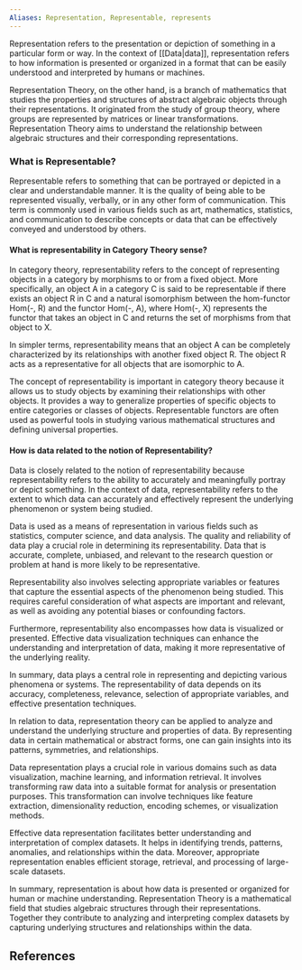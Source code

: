 ```yaml
---
Aliases: Representation, Representable, represents
---
```


Representation refers to the presentation or depiction of something in a particular form or way. In the context of [[Data|data]], representation refers to how information is presented or organized in a format that can be easily understood and interpreted by humans or machines.

Representation Theory, on the other hand, is a branch of mathematics that studies the properties and structures of abstract algebraic objects through their representations. It originated from the study of group theory, where groups are represented by matrices or linear transformations. Representation Theory aims to understand the relationship between algebraic structures and their corresponding representations.

### What is Representable?

Representable refers to something that can be portrayed or depicted in a clear and understandable manner. It is the quality of being able to be represented visually, verbally, or in any other form of communication. This term is commonly used in various fields such as art, mathematics, statistics, and communication to describe concepts or data that can be effectively conveyed and understood by others.
#### What is representability in Category Theory sense?

In category theory, representability refers to the concept of representing objects in a category by morphisms to or from a fixed object. More specifically, an object A in a category C is said to be representable if there exists an object R in C and a natural isomorphism between the hom-functor Hom(-, R) and the functor Hom(-, A), where Hom(-, X) represents the functor that takes an object in C and returns the set of morphisms from that object to X.

In simpler terms, representability means that an object A can be completely characterized by its relationships with another fixed object R. The object R acts as a representative for all objects that are isomorphic to A.

The concept of representability is important in category theory because it allows us to study objects by examining their relationships with other objects. It provides a way to generalize properties of specific objects to entire categories or classes of objects. Representable functors are often used as powerful tools in studying various mathematical structures and defining universal properties.

#### How is data related to the notion of Representability?

Data is closely related to the notion of representability because representability refers to the ability to accurately and meaningfully portray or depict something. In the context of data, representability refers to the extent to which data can accurately and effectively represent the underlying phenomenon or system being studied.

Data is used as a means of representation in various fields such as statistics, computer science, and data analysis. The quality and reliability of data play a crucial role in determining its representability. Data that is accurate, complete, unbiased, and relevant to the research question or problem at hand is more likely to be representative.

Representability also involves selecting appropriate variables or features that capture the essential aspects of the phenomenon being studied. This requires careful consideration of what aspects are important and relevant, as well as avoiding any potential biases or confounding factors.

Furthermore, representability also encompasses how data is visualized or presented. Effective data visualization techniques can enhance the understanding and interpretation of data, making it more representative of the underlying reality.

In summary, data plays a central role in representing and depicting various phenomena or systems. The representability of data depends on its accuracy, completeness, relevance, selection of appropriate variables, and effective presentation techniques.

In relation to data, representation theory can be applied to analyze and understand the underlying structure and properties of data. By representing data in certain mathematical or abstract forms, one can gain insights into its patterns, symmetries, and relationships.

Data representation plays a crucial role in various domains such as data visualization, machine learning, and information retrieval. It involves transforming raw data into a suitable format for analysis or presentation purposes. This transformation can involve techniques like feature extraction, dimensionality reduction, encoding schemes, or visualization methods.

Effective data representation facilitates better understanding and interpretation of complex datasets. It helps in identifying trends, patterns, anomalies, and relationships within the data. Moreover, appropriate representation enables efficient storage, retrieval, and processing of large-scale datasets.

In summary, representation is about how data is presented or organized for human or machine understanding. Representation Theory is a mathematical field that studies algebraic structures through their representations. Together they contribute to analyzing and interpreting complex datasets by capturing underlying structures and relationships within the data.
## References

